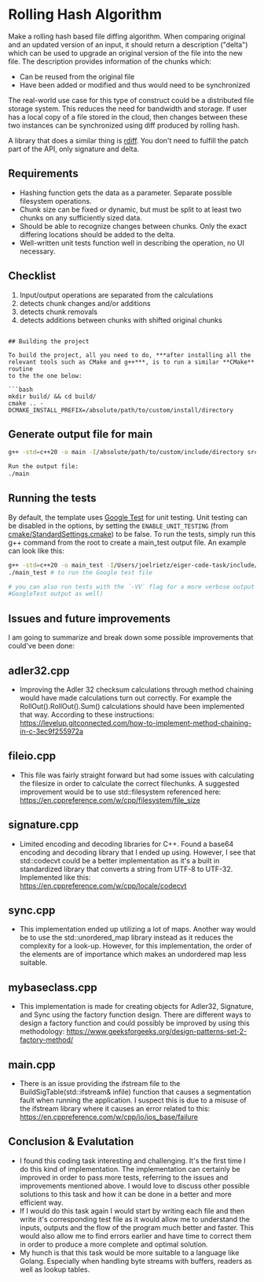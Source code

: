 # Rolling Hash Algorithm

Make a rolling hash based file diffing algorithm. When comparing original and an updated version of an input, it should return a description ("delta") which can be used to upgrade an original version of the file into the new file. The description provides information of the chunks which:

- Can be reused from the original file
- Have been added or modified and thus would need to be synchronized

The real-world use case for this type of construct could be a distributed file storage system. This reduces the need for bandwidth and storage. If user has a local copy of a file stored in the cloud, then changes between these two instances can be synchronized using diff produced by rolling hash.

A library that does a similar thing is [rdiff](https://linux.die.net/man/1/rdiff). You don't need to fulfill the patch part of the API, only signature and delta.

## Requirements

- Hashing function gets the data as a parameter. Separate possible filesystem operations.
- Chunk size can be fixed or dynamic, but must be split to at least two chunks on any sufficiently sized data.
- Should be able to recognize changes between chunks. Only the exact differing locations should be added to the delta.
- Well-written unit tests function well in describing the operation, no UI necessary.

## Checklist

1. Input/output operations are separated from the calculations
2. detects chunk changes and/or additions
3. detects chunk removals
4. detects additions between chunks with shifted original chunks
```

## Building the project

To build the project, all you need to do, ***after installing all the relevant tools such as CMake and g++***, is to run a similar **CMake** routine
to the the one below:

```bash
mkdir build/ && cd build/
cmake .. -DCMAKE_INSTALL_PREFIX=/absolute/path/to/custom/install/directory
```
## Generate output file for main

```bash
g++ -std=c++20 -o main -I/absolute/path/to/custom/include/directory src/main.cpp src/adler32/adler32.cpp src/fileio/fileio.cpp src/fileio/signature.cpp src/sync/sync.cpp src/mybaseclass.cpp

Run the output file:
./main
```

## Running the tests

By default, the template uses [Google Test](https://github.com/google/googletest/)
for unit testing. Unit testing can be disabled in the options, by setting the
`ENABLE_UNIT_TESTING` (from
[cmake/StandardSettings.cmake](cmake/StandardSettings.cmake)) to be false. To run
the tests, simply run this g++ command from the root to create a main_test output file. An example can look like this:

```bash
g++ -std=c++20 -o main_test -I/Users/joelrietz/eiger-code-task/include/ src/adler32/adler32.cpp src/fileio/fileio.cpp src/fileio/signature.cpp src/sync/sync.cpp src/mybaseclass.cpp test/src/adler32_test.cpp test/src/fileio_test.cpp test/src/tests.cpp test/src/signature_test.cpp test/src/sync_test.cpp -lgtest # to build the Google test output file main_test.
./main_test # to run the Google test file

# you can also run tests with the `-VV` flag for a more verbose output (i.e.
#GoogleTest output as well)
```

## Issues and future improvements
I am going to summarize and break down some possible improvements that could've been done:

## adler32.cpp
  * Improving the Adler 32 checksum calculations through method chaining would have made calculations turn out correctly. 
      For example the RollOut().RollOut().Sum() calculations should have been implemented that way. According to these instructions:
      https://levelup.gitconnected.com/how-to-implement-method-chaining-in-c-3ec9f255972a
      
## fileio.cpp
  * This file was fairly straight forward but had some issues with calculating the filesize in order to calculate the correct filechunks.
      A suggested improvement would be to use std::filesystem referenced here: 
      https://en.cppreference.com/w/cpp/filesystem/file_size
      
## signature.cpp
  * Limited encoding and decoding libraries for C++. Found a base64 encoding and decoding library that I ended up using. However, I see that std::codecvt 
      could be a better implementation as it's a built in standardized library that converts a string from UTF-8 to UTF-32. Implemented like this:
      https://en.cppreference.com/w/cpp/locale/codecvt
      
## sync.cpp
  * This implementation ended up utilizing a lot of maps. Another way would be to use the std::unordered_map library instead as it reduces the complexity for a look-up. However, for this implementation, the order of the elements are of importance which makes an undordered map less suitable.
 
 ## mybaseclass.cpp
  * This implementation is made for creating objects for Adler32, Signature, and Sync using the factory function design. There are different ways to design a factory function and could possibly be improved by using this methodology: 
  https://www.geeksforgeeks.org/design-patterns-set-2-factory-method/
  
## main.cpp
  * There is an issue providing the ifstream file to the BuildSigTable(std::ifstream& infile) function that causes a segmentation fault when running the application. I suspect this is due to a misuse of the ifstream library where it causes an error related to this:
  https://en.cppreference.com/w/cpp/io/ios_base/failure
  
## Conclusion & Evalutation
  * I found this coding task interesting and challenging. It's the first time I do this kind of implementation. The implementation can certainly be   improved in order to pass more tests, referring to the issues and improvements mentioned above. I would love to discuss other possible solutions to this task and how it can be done in a better and more efficient way.
  * If I would do this task again I would start by writing each file and then write it's corresponding test file as it would allow me to understand the inputs, outputs and the flow of the program much better and faster. This would also allow me to find errors earlier and have time to correct them in order to produce a more complete and optimal solution.
  * My hunch is that this task would be more suitable to a language like Golang. Especially when handling byte streams with buffers, readers as well as lookup tables.

